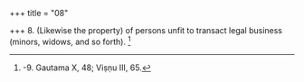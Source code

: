 +++
title = "08"

+++
8. (Likewise the property) of persons unfit to transact legal business (minors, widows, and so forth). [^7] 


[^7]:  -9. Gautama X, 48; Viṣṇu III, 65.
